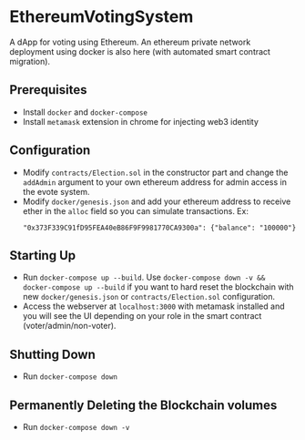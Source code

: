# EthereumVotingSystem
A dApp for voting using Ethereum. An ethereum private network deployment using docker is also here (with automated smart contract migration).

## Prerequisites
- Install `docker` and `docker-compose`
- Install `metamask` extension in chrome for injecting web3 identity

## Configuration
- Modify `contracts/Election.sol` in the constructor part and change the `addAdmin` argument to your own ethereum address for admin access in the evote system.
- Modify `docker/genesis.json` and add your ethereum address to receive ether in the `alloc` field so you can simulate transactions. Ex: 
  ```
  "0x373F339C91fD95FEA40eB86F9F9981770CA9300a": {"balance": "100000"}
  ```

## Starting Up
- Run `docker-compose up --build`. Use `docker-compose down -v && docker-compose up --build` if you want to hard reset the blockchain with new `docker/genesis.json` or `contracts/Election.sol` configuration.
- Access the webserver at `localhost:3000` with metamask installed and you will see the UI depending on your role in the smart contract (voter/admin/non-voter).

## Shutting Down
- Run `docker-compose down`

## Permanently Deleting the Blockchain volumes
- Run `docker-compose down -v`